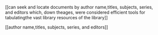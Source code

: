[[can seek and locate documents by author name,titles, subjects, series, and editors which, down theages, were considered efficient tools for tabulatingthe vast library resources of the library]]

[[author name,titles, subjects, series, and editors]]

